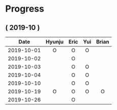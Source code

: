 # Progress

## ( 2019-10 )
| Date       | Hyunju | Eric | Yui | Brian |
| :-:        |:-:     |:-:   |:-:  |:-:    |
| 2019-10-01 |O       |O     |O    |       |
| 2019-10-02 |        |O     |     |       |
| 2019-10-03 |        |O     |O    |       |
| 2019-10-04 |        |O     |O    |       |
| 2019-10-10 |        |O     |O    |       |
| 2019-10-19 |O       |O     |O    |O      |
| 2019-10-26 |        |O     |     |       |
